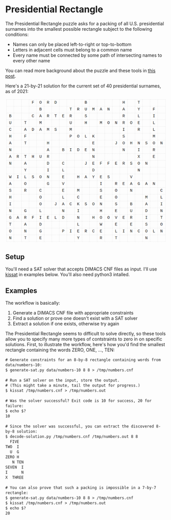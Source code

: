 # Presidential Rectangle

The Presidential Rectangle puzzle asks for a packing of all U.S. presidential surnames into the smallest possible rectangle subject to the following conditions:

   * Names can only be placed left-to-right or top-to-bottom
   * Letters in adjacent cells must belong to a common name
   * Every name must be connected by some path of intersecting names to every other name

You can read more background about the puzzle and these tools in [this post](https://blog.aaw.io/2021/11/07/the-presidential-rectangle.html).

Here's a 21-by-21 solution for the current set of 40 presidential surnames, as of 2021:

![](21-by-21.png)

## Setup

You'll need a SAT solver that accepts DIMACS CNF files as input. I'll use [kissat](https://github.com/arminbiere/kissat.git) in
examples below. You'll also need python3 intalled.

## Examples

The workflow is basically:

   1. Generate a DIMACS CNF file with appropriate constraints
   2. Find a solution or prove one doesn't exist with a SAT solver
   3. Extract a solution if one exists, otherwise try again

The Presidential Rectangle seems to difficult to solve directly, so these tools allow you to specify many more types of contstraints to zero in
on specific solutions. First, to illustrate the workflow, here's how you'd find the smallest rectangle containing the words ZERO, ONE, ..., TEN:

```
# Generate constraints for an 8-by-8 rectangle containing words from data/numbers-10:
$ generate-sat.py data/numbers-10 8 8 > /tmp/numbers.cnf

# Run a SAT solver on the input, store the output. 
# (This might take a minute, tail the output for progress.)
$ kissat /tmp/numbers.cnf > /tmp/numbers.out

# Was the solver successful? Exit code is 10 for success, 20 for failure:
$ echo $?
10

# Since the solver was successful, you can extract the discovered 8-by-8 solution:
$ decode-solution.py /tmp/numbers.cnf /tmp/numbers.out 8 8
  FIVE  
TWO  I  
  U  G  
ZERO H  
   N TEN
SEVEN  I
I      N
X  THREE

# You can also prove that such a packing is impossible in a 7-by-7 rectangle:
$ generate-sat.py data/numbers-10 8 8 > /tmp/numbers.cnf
$ kissat /tmp/numbers.cnf > /tmp/numbers.out
$ echo $?
20
```

